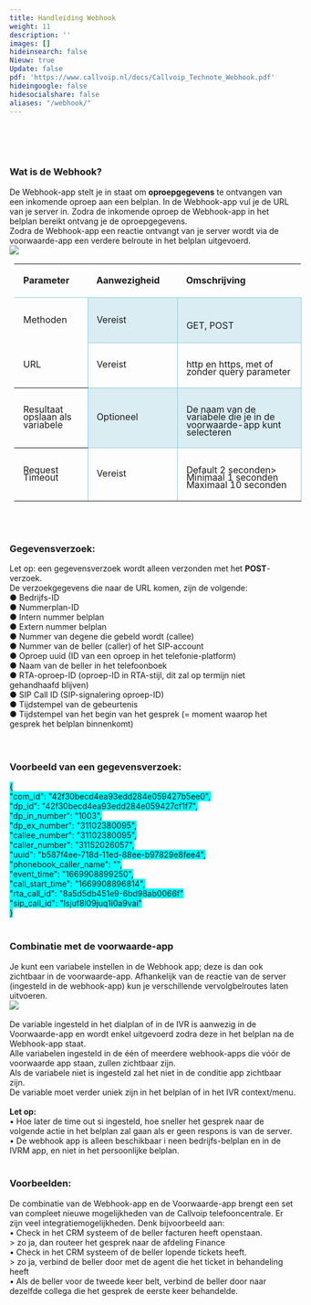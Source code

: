 ```yaml
---
title: Handleiding Webhook
weight: 11
description: ''
images: []
hideinsearch: false
Nieuw: true
Update: false
pdf: 'https://www.callvoip.nl/docs/Callvoip_Technote_Webhook.pdf'
hideingoogle: false
hidesocialshare: false
aliases: "/webhook/"
---
```


<br><br><br><h3>Wat is de Webhook?</h2>
De Webhook-app stelt je in staat om <b>oproepgegevens</b> te ontvangen van een inkomende oproep aan een belplan. In de Webhook-app vul je de URL van je server in. Zodra de inkomende oproep de Webhook-app in het belplan bereikt ontvang je de oproepgegevens.<br>
Zodra de Webhook-app een reactie ontvangt van je server wordt via de voorwaarde-app een verdere belroute in het belplan uitgevoerd.
<br><img src="https://res.cloudinary.com/callvoip/image/upload/v1690467400/webhook-image.png"><br>
<table style="border-collapse:collapse;margin-left:5.98399pt" cellspacing="0"><tbody><tr style="height:15pt"><td style="width:100pt;border-bottom-style:solid;border-bottom-width:1pt;border-bottom-color:#92CDDC"><p class="s4" style="padding-left: 6pt;text-indent: 0pt;text-align: left;"><b>Parameter</b></p></td><td style="width:120pt;border-bottom-style:solid;border-bottom-width:1pt;border-bottom-color:#92CDDC"><p class="s4" style="padding-left: 5pt;text-indent: 0pt;text-align: left;"><b>Aanwezigheid</b></p></td><td style="width:205pt;border-bottom-style:solid;border-bottom-width:1pt;border-bottom-color:#92CDDC"><p class="s4" style="padding-left: 5pt;text-indent: 0pt;text-align: left;"><b>Omschrijving</b></p></td></tr><tr style="height:15pt"><td style="width:100pt;border-top-style:solid;border-top-width:1pt;border-top-color:#92CDDC;border-right-style:solid;border-right-width:1pt;border-right-color:#92CDDC"><p class="s5" style="padding-left: 6pt;text-indent: 0pt;text-align: left;">Methoden</p></td><td style="width:120pt;border-top-style:solid;border-top-width:1pt;border-top-color:#92CDDC;border-left-style:solid;border-left-width:1pt;border-left-color:#92CDDC;border-bottom-style:solid;border-bottom-width:1pt;border-bottom-color:#92CDDC;border-right-style:solid;border-right-width:1pt;border-right-color:#92CDDC" bgcolor="#DAEDF3"><p class="s5" style="padding-left: 5pt;text-indent: 0pt;text-align: left;">Vereist</p></td><td style="width:205pt;border-top-style:solid;border-top-width:1pt;border-top-color:#92CDDC;border-left-style:solid;border-left-width:1pt;border-left-color:#92CDDC;border-bottom-style:solid;border-bottom-width:1pt;border-bottom-color:#92CDDC;border-right-style:solid;border-right-width:1pt;border-right-color:#92CDDC" bgcolor="#DAEDF3"><p class="s5" style="padding-left: 5pt;text-indent: 0pt;text-align: left;"><br>GET, POST</p></td></tr><tr style="height:15pt"><td style="width:100pt;border-bottom-style:solid;border-bottom-width:1pt;border-right-style:solid;border-right-width:1pt;border-right-color:#92CDDC"><p class="s5" style="padding-left: 6pt;text-indent: 0pt;line-height: 10pt;text-align: left;">URL</p></td><td style="width:120pt;border-top-style:solid;border-top-width:1pt;border-top-color:#92CDDC;border-left-style:solid;border-left-width:1pt;border-left-color:#92CDDC;border-bottom-style:solid;border-bottom-width:1pt;border-bottom-color:#92CDDC;border-right-style:solid;border-right-width:1pt;border-right-color:#92CDDC"><p class="s5" style="padding-left: 5pt;text-indent: 0pt;line-height: 10pt;text-align: left;">Vereist</p></td><td style="width:205pt;border-top-style:solid;border-top-width:1pt;border-top-color:#92CDDC;border-left-style:solid;border-left-width:1pt;border-left-color:#92CDDC;border-bottom-style:solid;border-bottom-width:1pt;border-bottom-color:#92CDDC;border-right-style:solid;border-right-width:1pt;border-right-color:#92CDDC"><p class="s5" style="padding-left: 5pt;text-indent: 0pt;line-height: 10pt;text-align: left;"><br>http en https, met of zonder query parameter</p></td></tr><tr style="height:30pt"><td style="width:100pt;border-top-style:solid;border-top-width:1pt;border-bottom-style:solid;border-bottom-width:1pt;border-right-style:solid;border-right-width:1pt;border-right-color:#92CDDC"><p class="s5" style="padding-left: 6pt;text-indent: 0pt;line-height: 10pt;text-align: left;">Resultaat opslaan als variabele</p></td><td style="width:120pt;border-top-style:solid;border-top-width:1pt;border-top-color:#92CDDC;border-left-style:solid;border-left-width:1pt;border-left-color:#92CDDC;border-bottom-style:solid;border-bottom-width:1pt;border-bottom-color:#92CDDC;border-right-style:solid;border-right-width:1pt;border-right-color:#92CDDC" bgcolor="#DAEDF3"><p class="s5" style="padding-left: 5pt;text-indent: 0pt;line-height: 10pt;text-align: left;">Optioneel</p></td><td style="width:205pt;border-top-style:solid;border-top-width:1pt;border-top-color:#92CDDC;border-left-style:solid;border-left-width:1pt;border-left-color:#92CDDC;border-bottom-style:solid;border-bottom-width:1pt;border-bottom-color:#92CDDC;border-right-style:solid;border-right-width:1pt;border-right-color:#92CDDC" bgcolor="#DAEDF3"><p class="s5" style="padding-left: 5pt;text-indent: 0pt;line-height: 10pt;text-align: left;"><br>De naam van de variabele die je in de voorwaarde-app kunt selecteren</p></td></tr><tr style="height:44pt"><td style="width:100pt;border-top-style:solid;border-top-width:1pt;border-bottom-style:solid;border-bottom-width:1pt;border-right-style:solid;border-right-width:1pt;border-right-color:#92CDDC"><p class="s5" style="padding-left: 6pt;text-indent: 0pt;line-height: 10pt;text-align: left;">Request Timeout</p></td><td style="width:120pt;border-top-style:solid;border-top-width:1pt;border-top-color:#92CDDC;border-left-style:solid;border-left-width:1pt;border-left-color:#92CDDC;border-bottom-style:solid;border-bottom-width:1pt;border-right-style:solid;border-right-width:1pt;border-right-color:#92CDDC"><p class="s5" style="padding-left: 5pt;text-indent: 0pt;line-height: 10pt;text-align: left;">Vereist</p></td><td style="width:205pt;border-top-style:solid;border-top-width:1pt;border-top-color:#92CDDC;border-left-style:solid;border-left-width:1pt;border-left-color:#92CDDC;border-bottom-style:solid;border-bottom-width:1pt;border-right-style:solid;border-right-width:1pt;border-right-color:#92CDDC"><p class="s5" style="padding-left: 5pt;text-indent: 0pt;line-height: 10pt;text-align: left;"><br>Default 2 seconden><br>Minimaal 1 seconden<br>Maximaal 10 seconden</p></td></tr></tbody></table>
<br><br>
<h3><b>Gegevensverzoek:</b><br></h3>
Let op: een gegevensverzoek wordt alleen verzonden met het <b>POST</b>-verzoek.<br>
De verzoekgegevens die naar de URL komen, zijn de volgende:<br>
● Bedrijfs-ID<br>
● Nummerplan-ID<br>
● Intern nummer belplan<br>
● Extern nummer belplan<br>
● Nummer van degene die gebeld wordt (callee)<br>
● Nummer van de beller (caller) of het SIP-account<br>
● Oproep uuid (ID van een oproep in het telefonie-platform)<br>
● Naam van de beller in het telefoonboek<br>
● RTA-oproep-ID (oproep-ID in RTA-stijl, dit zal op termijn niet gehandhaafd blijven)<br>
● SIP Call ID (SIP-signalering oproep-ID)<br>
● Tijdstempel van de gebeurtenis<br>
● Tijdstempel van het begin van het gesprek (= moment waarop het gesprek het belplan binnenkomt)<br>
<br><br>
<h3><b>Voorbeeld van een gegevensverzoek:</b><br></h3>
<span class="s6" style=" background-color: #0FF;">
{<br>
"com_id": "42f30becd4ea93edd284e059427b5ee0",<br>
"dp_id": "42f30becd4ea93edd284e059427cf1f7",<br>
"dp_in_number": "1003",<br>
"dp_ex_number": "31102380095",<br>
"callee_number": "31102380095",<br>
"caller_number": "31152026057",<br>
"uuid": "b587f4ee-718d-11ed-88ee-b97829e8fee4",<br>
"phonebook_caller_name": "",<br>
"event_time": "1669908899250",<br>
"call_start_time": "1669908896814",<br>
"rta_call_id": "8a5d5db451e9-6bd98ab0066f"<br>
"sip_call_id": "lsjuf8l09juq1i0a9vai"<br>
}<br></span><br>
<h3><b>Combinatie met de voorwaarde-app</b></h3>
Je kunt een variabele instellen in de Webhook app; deze is dan ook zichtbaar in de voorwaarde-app.
Afhankelijk van de reactie van de server (ingesteld in de webhook-app) kun je verschillende vervolgbelroutes laten uitvoeren.<br>
<img src="https://res.cloudinary.com/callvoip/image/upload/v1690468301/webhook-image2.png">
<br><br>
De variable ingesteld in het dialplan of in de IVR is aanwezig in de Voorwaarde-app en wordt enkel
uitgevoerd zodra deze in het belplan na de Webhook-app staat.<br>
Alle variabelen ingesteld in de één of meerdere webhook-apps die vóór de voorwaarde app staan, zullen
zichtbaar zijn.<br>
Als de variabele niet is ingesteld zal het niet in de conditie app zichtbaar zijn.<br>
De variable moet verder uniek zijn in het belplan of in het IVR context/menu.
<br><br>
<b>Let op: </b><br>
• Hoe later de time out si ingesteld, hoe sneller het gesprek naar de volgende actie in het belplan zal
gaan als er geen respons is van de server.<br>
• De webhook app is alleen beschikbaar i neen bedrijfs-belplan en in de IVRM app, en niet in het
persoonlijke belplan.
<br><br>
<h3><b>Voorbeelden:</b><br></h3>
De combinatie van de Webhook-app en de Voorwaarde-app brengt een set van compleet nieuwe
mogelijkheden van de Callvoip telefooncentrale. Er zijn veel integratiemogelijkheden. Denk bijvoorbeeld
aan:<br>
• Check in het CRM systeem of de beller facturen heeft openstaan.<br>
> zo ja, dan routeer het gesprek naar de afdeling Finance<br>
• Check in het CRM systeem of de beller lopende tickets heeft.<br>
> zo ja, verbind de beller door met de agent die het ticket in behandeling heeft<br>
• Als de beller voor de tweede keer belt, verbind de beller door naar dezelfde collega die het gesprek
de eerste keer behandelde.

